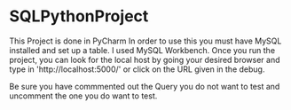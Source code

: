 # SQLPythonProject
This Project is done in PyCharm
In order to use this you must have MySQL installed and set up a table.
 I used MySQL Workbench.
Once you run the project, you can look for the local host by going your desired browser and type in 'http://localhost:5000/'
or click on the URL given in the debug.  

Be sure you have commmented out the Query you do not want to test and uncomment the one you do want to test. 
